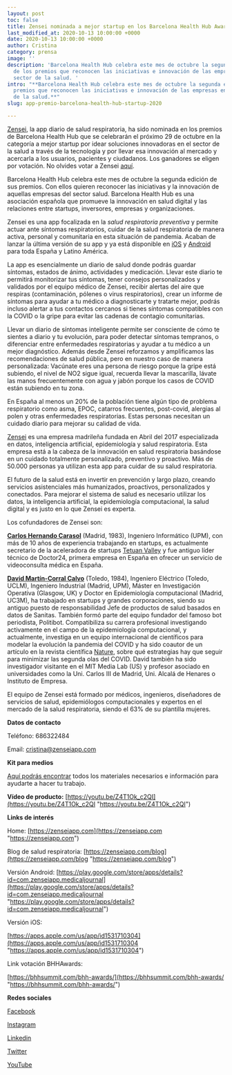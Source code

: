 ```yaml
---
layout: post
toc: false
title: Zensei nominada a mejor startup en los Barcelona Health Hub Awards 2020
last_modified_at: 2020-10-13 10:00:00 +0000
date: 2020-10-13 10:00:00 +0000
author: Cristina
category: prensa
image: ''
description: 'Barcelona Health Hub celebra este mes de octubre la segunda edición
  de los premios que reconocen las iniciativas e innovación de las empresas en el
  sector de la salud. '
intro: "**Barcelona Health Hub celebra este mes de octubre la segunda edición de los
  premios que reconocen las iniciativas e innovación de las empresas en el sector
  de la salud.**"
slug: app-premio-barcelona-health-hub-startup-2020

---
```

[Zensei](https://zenseiapp.com), la app diario de salud respiratoria, ha sido nominada en los premios de Barcelona Health Hub que se celebrarán el próximo 29 de octubre en la categoría a mejor startup por idear soluciones innovadoras en el sector de la salud a través de la tecnología y por llevar esa innovación al mercado y acercarla a los usuarios, pacientes y ciudadanos. Los ganadores se eligen por votación. No olvides votar a Zensei [aquí](https://bhhsummit.com/bhh-awards/).

Barcelona Health Hub celebra este mes de octubre la segunda edición de sus premios. Con ellos quieren reconocer las iniciativas y la innovación de aquellas empresas del sector salud. Barcelona Health Hub es una asociación española que promueve la innovación en salud digital y las relaciones entre startups, inversores, empresas y organizaciones.

Zensei es una app focalizada en la _salud respiratoria preventiva_ y permite actuar ante síntomas respiratorios, cuidar de la salud respiratoria de manera activa, personal y comunitaria en esta situación de pandemia. Acaban de lanzar la última versión de su app y ya está disponible en [iOS](https://apps.apple.com/us/app/id1531710304) y [Android](https://play.google.com/store/apps/details?id=com.zenseiapp.medicaljournal&hl=en) para toda España y Latino América.

La app es esencialmente un diario de salud donde podrás guardar síntomas, estados de ánimo, actividades y medicación. Llevar este diario te permitirá monitorizar tus síntomas, tener consejos personalizados y validados por el equipo médico de Zensei, recibir alertas del aire que respiras (contaminación, pólenes o virus respiratorios), crear un informe de síntomas para ayudar a tu médico a diagnosticarte y tratarte mejor, podrás incluso alertar a tus contactos cercanos si tienes síntomas compatibles con la COVID o la gripe para evitar las cadenas de contagio comunitarias.

Llevar un diario de síntomas inteligente permite ser consciente de cómo te sientes a diario y tu evolución, para poder detectar síntomas tempranos, o diferenciar entre enfermedades respiratorias y ayudar a tu médico a un mejor diagnóstico. Además desde Zensei reforzamos y amplificamos las recomendaciones de salud pública, pero en nuestro caso de manera personalizada: Vacúnate eres una persona de riesgo porque la gripe está subiendo, el nivel de NO2 sigue igual, recuerda llevar la mascarilla, lávate las manos frecuentemente con agua y jabón porque los casos de COVID están subiendo en tu zona.

En España al menos un 20% de la población tiene algún tipo de problema respiratorio como asma, EPOC, catarros frecuentes, post-covid, alergias al polen y otras enfermedades respiratorias. Estas personas necesitan un cuidado diario para mejorar su calidad de vida.

[Zensei](https://zenseiapp.com/?utm_source=pr&utm_medium=email&utm_campaign=provincias) es una empresa madrileña fundada en Abril del 2017 especializada en datos, inteligencia artificial, epidemiología y salud respiratoria. Esta empresa está a la cabeza de la innovación en salud respiratoria basándose en un cuidado totalmente personalizado, preventivo y proactivo. Más de 50.000 personas ya utilizan esta app para cuidar de su salud respiratoria.

El futuro de la salud está en invertir en prevención y largo plazo, creando servicios asistenciales más humanizados, proactivos, personalizados y conectados. Para mejorar el sistema de salud es necesario utilizar los datos, la inteligencia artificial, la epidemiología computacional, la salud digital y es justo en lo que Zensei es experta.

Los cofundadores de Zensei son:

[**Carlos Hernando Carasol**](https://chernando.xyz/) (Madrid, 1983), Ingeniero Informático (UPM), con más de 10 años de experiencia trabajando en startups, es actualmente secretario de la aceleradora de startups [Tetuan Valley](https://www.tetuanvalley.com/) y fue antiguo líder técnico de Doctor24, primera empresa en España en ofrecer un servicio de videoconsulta médica en España.

[**David Martín-Corral Calvo**](http://dmartincc.com/) (Toledo, 1984), Ingeniero Eléctrico (Toledo, UCLM), Ingeniero Industrial (Madrid, UPM), Máster en Investigación Operativa (Glasgow, UK) y Doctor en Epidemiología computacional (Madrid, UC3M), ha trabajado en startups y grandes corporaciones, siendo su antiguo puesto de responsabilidad Jefe de productos de salud basados en datos de Sanitas. También formó parte del equipo fundador del famoso bot periodista, Politibot. Compatibiliza su carrera profesional investigando activamente en el campo de la epidemiología computacional, y actualmente, investiga en un equipo internacional de científicos para modelar la evolución la pandemia del COVID y ha sido coautor de un artículo en la revista científica [Nature](https://www.nature.com/articles/s41562-020-0931-9.epdf?sharing_token=itW75rYaCm6fRP4rDkJov9RgN0jAjWel9jnR3ZoTv0MLrFAv4IoCVan9pnzRUjws17XD5c9eFPRjdQalW_PlN1diAsH2Stgnr-G-hwDVRa-bRNAD0DMsdBmBds_Sm2KNwy9CIWJGXpY8_q1uWy9YeJzfmvGIKOMIFgcxqIMT7Rg%3D), sobre qué estrategias hay que seguir para minimizar las segunda olas del COVID. David también ha sido investigador visitante en el MIT Media Lab (US) y profesor asociado en universidades como la Uni. Carlos III de Madrid, Uni. Alcalá de Henares o Instituto de Empresa.

El equipo de Zensei está formado por médicos, ingenieros, diseñadores de servicios de salud, epidemiólogos computacionales y expertos en el mercado de la salud respiratoria, siendo el 63% de su plantilla mujeres.

**Datos de contacto**

Teléfono: 686322484

Email: [cristina@zenseiapp.com](mailto:cristina@zenseiapp.com)

**Kit para medios**

[Aquí podrás encontrar](https://drive.google.com/drive/u/1/folders/1rUOu3yudWF6IvUPprRxjJtyAFr0yQ8HH) todos los materiales necesarios e información para ayudarte a hacer tu trabajo.

**Vídeo de producto:** [https://youtu.be/Z4T1Ok_c2QI](https://youtu.be/Z4T1Ok_c2QI "https://youtu.be/Z4T1Ok_c2QI")

**Links de interés**

Home: [https://zenseiapp.com](https://zenseiapp.com "https://zenseiapp.com")

Blog de salud respiratoria: [https://zenseiapp.com/blog](https://zenseiapp.com/blog "https://zenseiapp.com/blog")

Versión Android: [https://play.google.com/store/apps/details?id=com.zenseiapp.medicaljournal](https://play.google.com/store/apps/details?id=com.zenseiapp.medicaljournal "https://play.google.com/store/apps/details?id=com.zenseiapp.medicaljournal")

Versión iOS:

[https://apps.apple.com/us/app/id1531710304](https://apps.apple.com/us/app/id1531710304 "https://apps.apple.com/us/app/id1531710304")

Link votación BHHAwards:

[https://bhhsummit.com/bhh-awards/](https://bhhsummit.com/bhh-awards/ "https://bhhsummit.com/bhh-awards/")

**Redes sociales**

[Facebook](https://www.facebook.com/zenseiapp)

[Instagram](https://www.instagram.com/zenseiapp/)

[Linkedin](https://www.linkedin.com/company/zensei-app/?viewAsMember=true)

[Twitter](https://twitter.com/zensei_app)

[YouTube](https://www.youtube.com/channel/UCueWf6yuaLl52IhpJ-lubLA?view_as=subscriber)